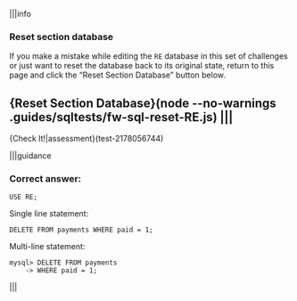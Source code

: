 |||info
### Reset section database
If you make a mistake while editing the `RE` database in this set of challenges or just want to reset the database back to its original state, return to this page and click the “Reset Section Database” button below.

{Reset Section Database}(node --no-warnings .guides/sqltests/fw-sql-reset-RE.js)
|||
---

{Check It!|assessment}(test-2178056744)

|||guidance

### Correct answer:

`USE RE;`

Single line statement:

`DELETE FROM payments WHERE paid = 1;`

Multi-line statement:

```
mysql> DELETE FROM payments 
    -> WHERE paid = 1;
```

|||
